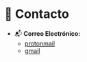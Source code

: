 # 📩 Contacto

- 📬 **Correo Electrónico:**
	- [protonmail](mailto:pacoe1000@protonmail.com)
	- [gmail](mailto:pacoe1000@gmail.com)
